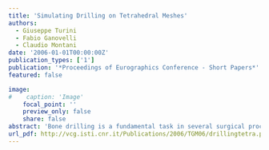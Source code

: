 ```yaml
---
title: 'Simulating Drilling on Tetrahedral Meshes'
authors:
  - Giuseppe Turini
  - Fabio Ganovelli
  - Claudio Montani
date: '2006-01-01T00:00:00Z'
publication_types: ['1']
publication: '*Proceedings of Eurographics Conference - Short Papers*'
featured: false

image:
#    caption: 'Image'
    focal_point: ''
    preview_only: false
    share: false
abstract: 'Bone drilling is a fundamental task in several surgical procedures, including mastoidectomy, cochlear implantation, orbital surgery. It consists in eroding the part of the bone in contact with the tip of the surgical tool when a sufficient pressure is exerted. Since the bone is an almost rigid material, the bone drilling simulations usually employ voxel-based representations of the bone, so that it is easy to show material removal by playing with material density in the voxels. Unfortunately, there are cases in which drilling is only a part of the task, and parts of the same object are also cut away or, worse, the bone is slightly deformable and therefore voxel-based representations do not work well. We propose a novel method to simulate drilling on objects represented explicitly by means of a tetrahedral mesh. The key idea of our method is to create an alternative representation of the tetrahedron when it is partially eroded. Such representation consists of a set of smaller tetrahedra obtained by a hierarchical decomposition of the original one, and combined to represent the current status of the erosion.'
url_pdf: http://vcg.isti.cnr.it/Publications/2006/TGM06/drillingtetra.pdf
---
```

